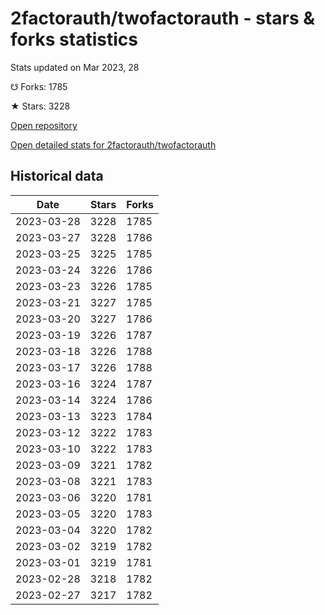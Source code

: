 # 2factorauth/twofactorauth - stars & forks statistics

Stats updated on Mar 2023, 28

☋ Forks: 1785

★ Stars: 3228

[Open repository](https://github.com/2factorauth/twofactorauth)

[Open detailed stats for 2factorauth/twofactorauth](https://reviewgithub.com/rep/2factorauth/twofactorauth)

## Historical data
| Date | Stars | Forks |
|------|-------|-------|
| 2023-03-28 | 3228 | 1785 | 
| 2023-03-27 | 3228 | 1786 | 
| 2023-03-25 | 3225 | 1785 | 
| 2023-03-24 | 3226 | 1786 | 
| 2023-03-23 | 3226 | 1785 | 
| 2023-03-21 | 3227 | 1785 | 
| 2023-03-20 | 3227 | 1786 | 
| 2023-03-19 | 3226 | 1787 | 
| 2023-03-18 | 3226 | 1788 | 
| 2023-03-17 | 3226 | 1788 | 
| 2023-03-16 | 3224 | 1787 | 
| 2023-03-14 | 3224 | 1786 | 
| 2023-03-13 | 3223 | 1784 | 
| 2023-03-12 | 3222 | 1783 | 
| 2023-03-10 | 3222 | 1783 | 
| 2023-03-09 | 3221 | 1782 | 
| 2023-03-08 | 3221 | 1783 | 
| 2023-03-06 | 3220 | 1781 | 
| 2023-03-05 | 3220 | 1783 | 
| 2023-03-04 | 3220 | 1782 | 
| 2023-03-02 | 3219 | 1782 | 
| 2023-03-01 | 3219 | 1781 | 
| 2023-02-28 | 3218 | 1782 | 
| 2023-02-27 | 3217 | 1782 | 

